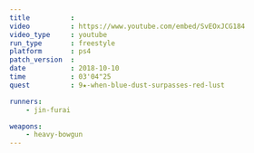 ```yaml
---
title          :
video          : https://www.youtube.com/embed/SvEOxJCG184
video_type     : youtube
run_type       : freestyle
platform       : ps4
patch_version  :
date           : 2018-10-10
time           : 03'04"25
quest          : 9★-when-blue-dust-surpasses-red-lust

runners:
    - jin-furai

weapons:
    - heavy-bowgun
---
```

